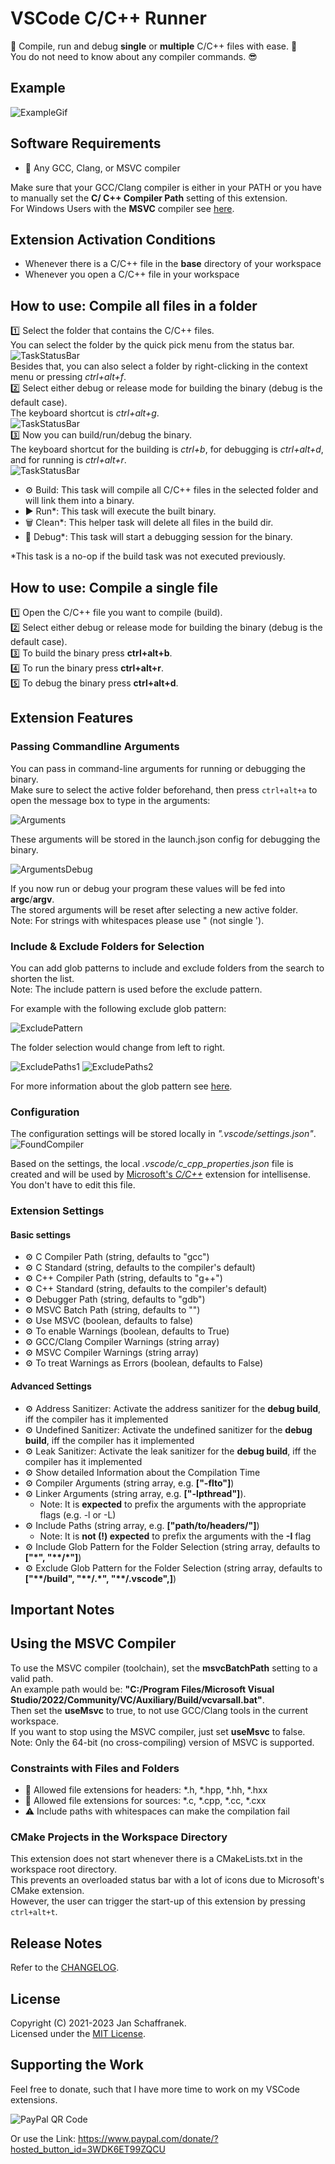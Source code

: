 # VSCode C/C++ Runner

🚀 Compile, run and debug **single** or **multiple** C/C++ files with ease. 🚀  
You do not need to know about any compiler commands. 😎

## Example

![ExampleGif](./media/ExecuteTasks.gif?raw=true)

## Software Requirements

- 🔧 Any GCC, Clang, or MSVC compiler

Make sure that your GCC/Clang compiler is either in your PATH or you have to manually set the **C/ C++ Compiler Path** setting of this extension.  
For Windows Users with the **MSVC** compiler see [here](#using-the-msvc-compiler).

## Extension Activation Conditions

- Whenever there is a C/C++ file in the **base** directory of your workspace
- Whenever you open a C/C++ file in your workspace

## How to use: Compile **all** files in a folder

1️⃣ Select the folder that contains the C/C++ files.  
You can select the folder by the quick pick menu from the status bar.  
![TaskStatusBar](./media/FolderStatusBar.png)  
Besides that, you can also select a folder by right-clicking in the context menu or pressing *ctrl+alt+f*.  
2️⃣ Select either debug or release mode for building the binary (debug is the default case).  
The keyboard shortcut is *ctrl+alt+g*.  
![TaskStatusBar](./media/ModeStatusBar.png)  
3️⃣ Now you can build/run/debug the binary.  
The keyboard shortcut for the building is *ctrl+b*, for debugging is *ctrl+alt+d*, and for running is *ctrl+alt+r*.  
![TaskStatusBar](./media/TaskStatusBar.png)

- ⚙️ Build: This task will compile all C/C++ files in the selected folder and will link them into a binary.
- ▶️ Run*: This task will execute the built binary.
- 🗑️ Clean*: This helper task will delete all files in the build dir.
- 🐞 Debug*: This task will start a debugging session for the binary.

*This task is a no-op if the build task was not executed previously.

## How to use: Compile a **single** file

1️⃣ Open the C/C++ file you want to compile (build).  
2️⃣ Select either debug or release mode for building the binary (debug is the default case).  
3️⃣ To build the binary press **ctrl+alt+b**.  
4️⃣ To run the binary press **ctrl+alt+r**.  
5️⃣ To debug the binary press **ctrl+alt+d**.  

## Extension Features

### Passing Commandline Arguments

You can pass in command-line arguments for running or debugging the binary.  
Make sure to select the active folder beforehand, then press `ctrl+alt+a` to open the message box to type in the arguments:

![Arguments](./media/arguments.png)

These arguments will be stored in the launch.json config for debugging the binary.  

![ArgumentsDebug](./media/argumentsDebug.png)

If you now run or debug your program these values will be fed into **argc**/**argv**.  
The stored arguments will be reset after selecting a new active folder.  
Note: For strings with whitespaces please use \" (not single \').

### Include & Exclude Folders for Selection

You can add glob patterns to include and exclude folders from the search to shorten the list.  
Note: The include pattern is used before the exclude pattern.

For example with the following exclude glob pattern:

![ExcludePattern](./media/excludePattern.png)

The folder selection would change from left to right.

![ExcludePaths1](./media/excludePaths1.png)
![ExcludePaths2](./media/excludePaths2.png)

For more information about the glob pattern see [here](https://en.wikipedia.org/wiki/Glob_(programming)#Syntax).

### Configuration

The configuration settings will be stored locally in *".vscode/settings.json"*.  
![FoundCompiler](./media/Settings.png)  

Based on the settings, the local *.vscode/c_cpp_properties.json* file is created and will be used by [Microsoft's *C/C++*](https://code.visualstudio.com/docs/cpp/c-cpp-properties-schema-reference) extension for intellisense.  
You don't have to edit this file.  

### Extension Settings

#### Basic settings

- ⚙️ C Compiler Path (string, defaults to \"gcc\")
- ⚙️ C Standard (string, defaults to the compiler's default)
- ⚙️ C++ Compiler Path (string, defaults to \"g++\")
- ⚙️ C++ Standard (string, defaults to the compiler's default)
- ⚙️ Debugger Path (string, defaults to \"gdb\")
- ⚙️ MSVC Batch Path (string, defaults to \"\")
- ⚙️ Use MSVC (boolean, defaults to false)
- ⚙️ To enable Warnings (boolean, defaults to True)
- ⚙️ GCC/Clang Compiler Warnings (string array)
- ⚙️ MSVC Compiler Warnings (string array)
- ⚙️ To treat Warnings as Errors (boolean, defaults to False)

#### Advanced Settings

- ⚙️ Address Sanitizer: Activate the address sanitizer for the **debug build**, iff the compiler has it implemented
- ⚙️ Undefined Sanitizer: Activate the undefined sanitizer for the **debug build**, iff the compiler has it implemented
- ⚙️ Leak Sanitizer: Activate the leak sanitizer for the **debug build**, iff the compiler has it implemented
- ⚙️ Show detailed Information about the Compilation Time
- ⚙️ Compiler Arguments (string array, e.g. **\[\"-flto\"\]**)
- ⚙️ Linker Arguments (string array, e.g. **\[\"-lpthread\"\]**).
  - Note: It is **expected** to prefix the arguments with the appropriate flags (e.g. -l or -L)
- ⚙️ Include Paths (string array, e.g. **\[\"path/to/headers/\"\]**)
  - Note: It is **not (!) expected** to prefix the arguments with the **-I** flag
- ⚙️ Include Glob Pattern for the Folder Selection (string array, defaults to **["\*", "\*\*/\*"]**)
- ⚙️ Exclude Glob Pattern for the Folder Selection (string array, defaults to **["\*\*/build", "\*\*/.\*", "\*\*/.vscode",]**)

## Important Notes

## Using the MSVC Compiler

To use the MSVC compiler (toolchain), set the **msvcBatchPath** setting to a valid path.  
An example path would be: **"C:/Program Files/Microsoft Visual Studio/2022/Community/VC/Auxiliary/Build/vcvarsall.bat"**.  
Then set the **useMsvc** to true, to not use GCC/Clang tools in the current workspace.  
If you want to stop using the MSVC compiler, just set **useMsvc** to false.  
Note: Only the 64-bit (no cross-compiling) version of MSVC is supported.

### Constraints with Files and Folders

- 📝 Allowed file extensions for headers: \*.h, \*.hpp, \*.hh, \*.hxx
- 📝 Allowed file extensions for sources: \*.c, \*.cpp, \*.cc, \*.cxx
- ⚠️ Include paths with whitespaces can make the compilation fail

### CMake Projects in the Workspace Directory

This extension does not start whenever there is a CMakeLists.txt in the workspace root directory.  
This prevents an overloaded status bar with a lot of icons due to Microsoft's CMake extension.  
However, the user can trigger the start-up of this extension by pressing `ctrl+alt+t`.

## Release Notes

Refer to the [CHANGELOG](CHANGELOG.md).

## License

Copyright (C) 2021-2023 Jan Schaffranek.  
Licensed under the [MIT License](LICENSE).

## Supporting the Work

Feel free to donate, such that I have more time to work on my VSCode extension*s*.

![PayPal QR Code](./media/QR-Code.png)

Or use the Link: <https://www.paypal.com/donate/?hosted_button_id=3WDK6ET99ZQCU>
